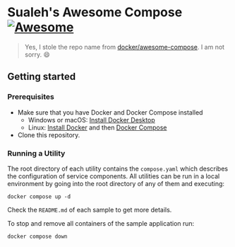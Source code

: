 # Sualeh's Awesome Compose [![Awesome](https://awesome.re/badge.svg)](https://awesome.re)

> Yes, I stole the repo name from [docker/awesome-compose](https://github.com/docker/awesome-compose). I am not sorry. :smile:

## Getting started

### Prerequisites

- Make sure that you have Docker and Docker Compose installed
  - Windows or macOS:
    [Install Docker Desktop](https://www.docker.com/get-started)
  - Linux: [Install Docker](https://www.docker.com/get-started) and then
    [Docker Compose](https://github.com/docker/compose)
- Clone this repository.

### Running a Utility

The root directory of each utility contains the `compose.yaml` which
describes the configuration of service components. All utilities can be run in
a local environment by going into the root directory of any of them and executing:

```console
docker compose up -d
```

Check the `README.md` of each sample to get more details.

To stop and remove all containers of the sample application run:

```console
docker compose down
```
